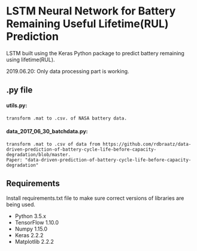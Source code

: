 # LSTM Neural Network for Battery Remaining Useful Lifetime(RUL) Prediction

LSTM built using the Keras Python package to predict battery remaining using lifetime(RUL).


2019.06.20: Only data processing part is working.

## .py file
#### utils.py: 
    transform .mat to .csv. of NASA battery data.
#### data_2017_06_30_batchdata.py:
    transform .mat to .csv of data from https://github.com/rdbraatz/data-driven-prediction-of-battery-cycle-life-before-capacity-degradation/blob/master. 
    Paper: "data-driven-prediction-of-battery-cycle-life-before-capacity-degradation"
    

## Requirements

Install requirements.txt file to make sure correct versions of libraries are being used.

* Python 3.5.x
* TensorFlow 1.10.0
* Numpy 1.15.0
* Keras 2.2.2
* Matplotlib 2.2.2